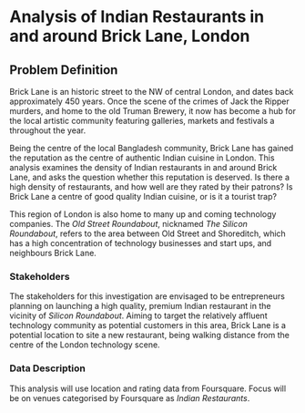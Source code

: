 # Analysis of Indian Restaurants in and around Brick Lane, London

## Problem Definition

Brick Lane is an historic street to the NW of central London, and dates back approximately 450 years. Once the scene
of the crimes of Jack the Ripper murders, and home to the old Truman Brewery, it now has become a hub for the local
artistic community featuring galleries, markets and festivals a throughout the year.

Being the centre of the local Bangladesh community, Brick Lane has gained the reputation as the centre of authentic
Indian cuisine in London. This analysis examines the density of Indian restaurants in and around Brick Lane, and asks the 
question whether this reputation is deserved. Is there a high density of restaurants, and how well are they rated by 
their patrons? Is Brick Lane a centre of good quality Indian cuisine, or is it a tourist trap?

This region of London is also home to many up and coming technology companies. The *Old Street Roundabout*, 
nicknamed *The Silicon Roundabout*, refers to the area between Old Street and Shoreditch, which has a high concentration
of technology businesses and start ups, and neighbours Brick Lane.

### Stakeholders
The stakeholders for this investigation are envisaged to be entrepreneurs planning on launching a high quality, premium 
Indian restaurant in the vicinity of *Silicon Roundabout*. Aiming to target the relatively affluent technology community
as potential customers in this area, Brick Lane is a potential location to site a new restaurant, being walking distance
from the centre of the London technology scene.


### Data Description
This analysis will use location and rating data from Foursquare. Focus will be on venues categorised by Foursquare as
*Indian Restaurants*. 
 
